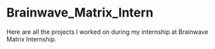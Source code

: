 # Brainwave_Matrix_Intern
Here are all the projects I worked on during my internship at Brainwave Matrix Internship.
